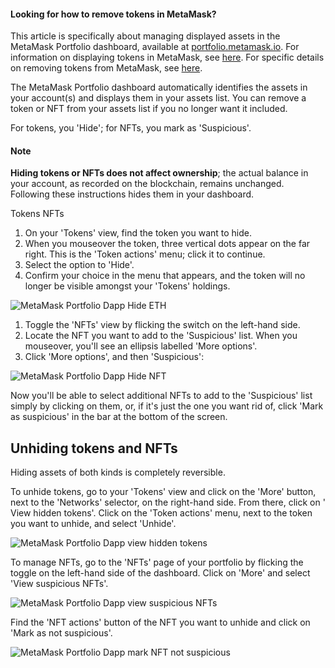
#### Looking for how to remove tokens in MetaMask?


This article is specifically about managing displayed assets in the MetaMask Portfolio dashboard, available at [portfolio.metamask.io](https://portfolio.metamask.io/). For information on displaying tokens in MetaMask, see [here](https://support.metamask.io/hc/en-us/articles/360015489031). For specific details on removing tokens from MetaMask, see [here](https://support.metamask.io/hc/en-us/articles/360058451852). 



The MetaMask Portfolio dashboard automatically identifies the assets in your account(s) and displays them in your assets list. You can remove a token or NFT from your assets list if you no longer want it included.


For tokens, you 'Hide'; for NFTs, you mark as 'Suspicious'. 



#### Note


**Hiding tokens or NFTs does not affect ownership**; the actual balance in your account, as recorded on the blockchain, remains unchanged. Following these instructions hides them in your dashboard.





Tokens NFTs


1. On your 'Tokens' view, find the token you want to hide.
2. When you mouseover the token, three vertical dots appear on the far right. This is the 'Token actions' menu; click it to continue.
3. Select the option to 'Hide'.
4. Confirm your choice in the menu that appears, and the token will no longer be visible amongst your 'Tokens' holdings.


![MetaMask Portfolio Dapp Hide ETH](https://support.metamask.io/hc/article_attachments/18372366570651)




1. Toggle the 'NFTs' view by flicking the switch on the left-hand side.
2. Locate the NFT you want to add to the 'Suspicious' list. When you mouseover, you'll see an ellipsis labelled 'More options'.
3. Click 'More options', and then 'Suspicious':


![MetaMask Portfolio Dapp Hide NFT](https://support.metamask.io/hc/article_attachments/16534121237403)

Now you'll be able to select additional NFTs to add to the 'Suspicious' list simply by clicking on them, or, if it's just the one you want rid of, click 'Mark as suspicious' in the bar at the bottom of the screen.



Unhiding tokens and NFTs
------------------------


Hiding assets of both kinds is completely reversible.


To unhide tokens, go to your 'Tokens' view and click on the 'More' button, next to the 'Networks' selector, on the right-hand side. From there, click on ' View hidden tokens'. Click on the 'Token actions' menu, next to the token you want to unhide, and select 'Unhide'. 


![MetaMask Portfolio Dapp view hidden tokens](https://support.metamask.io/hc/article_attachments/18376619348891)


To manage NFTs, go to the 'NFTs' page of your portfolio by flicking the toggle on the left-hand side of the dashboard. Click on 'More' and select 'View suspicious NFTs'.


![MetaMask Portfolio Dapp view suspicious NFTs](https://support.metamask.io/hc/article_attachments/18376619360155)


Find the 'NFT actions' button of the NFT you want to unhide and click on 'Mark as not suspicious'.


![MetaMask Portfolio Dapp mark NFT not suspicious](https://support.metamask.io/hc/article_attachments/18376619367835)


